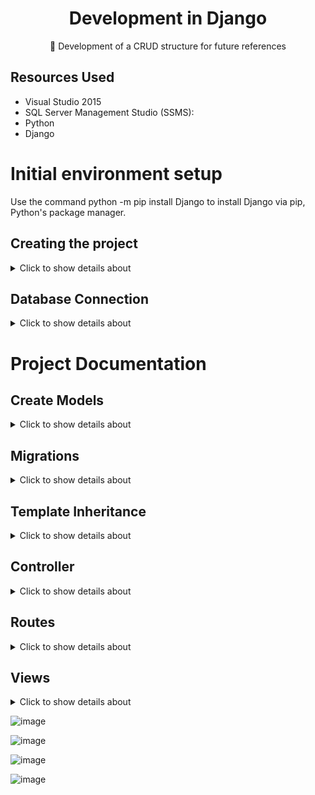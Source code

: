 <H1 align="center">Development in Django</H1>

<p align="center">🚀 Development of a CRUD structure for future references</p>

## Resources Used
- Visual Studio 2015
- SQL Server Management Studio (SSMS):
- Python 
- Django

# Initial environment setup

Use the command python -m pip install Django to install Django via pip, Python's package manager.

## Creating the project

<details>
<summary>Click to show details about </summary>

#### Create a Django Project:

Create a new Django project with the command django-admin startproject CrudDjango. This will generate a basic directory and file structure for your project.

```
django-admin startproject CrudDjango
```

#### Create a Module:

A Django app is a self-contained module within a Django project that is designed to perform a specific function. Each app can handle a different aspect of the web application, such as user authentication, blog posts, or a shopping cart. Apps in Django are reusable and can be included in multiple projects.

Run the command python manage.py startapp Home to create a new app named "Home". This will generate a directory with the necessary files for the app.


```
python manage.py startapp Home
```
```
python manage.py startapp Material
```


![image](https://github.com/user-attachments/assets/bd75f72f-3f9f-460b-9dbc-a8703662ab8b)

#### Add the App to INSTALLED_APPS:

Open the settings.py file and add 'Home' to the INSTALLED_APPS list. This step is essential for Django to recognize and apply any changes made within the "Home" app.

![image](https://github.com/user-attachments/assets/61bae140-6d92-4d8f-96db-f4acfaad40c6)


#### Run the Development Server:

Navigate to the project directory and start the development server with the command python manage.py runserver. This will start a local server, allowing you to view your project in a web browser.

```
python manage.py runserver
```


</details>


## Database Connection

<details>
<summary>Click to show details about </summary>

#### Install mssql-django:

To use Microsoft SQL Server with Django, install the mssql-django package using the command: pip install mssql-django.

```
pip install mssql-django.
```

#### Open the settings.py File:

Locate and open the settings.py file, which is typically found in the main directory of your Django project. The project structure might look something like this:

![image](https://github.com/user-attachments/assets/109a5f43-0019-4e74-98e6-7d7d33b982f1)


</details>

# Project Documentation

## Create Models

<details>
<summary>Click to show details about </summary>

In Django, models are the heart of your web application’s data structure. They define the structure of your database, encapsulating essential fields and behaviors of the data you want to store. Each model class typically maps to a single database table, where class attributes represent the columns of the table.

#### Model Material

This Django code defines a model class named Material, which represents a database table where each instance of the class corresponds to a row in that table.

![image](https://github.com/user-attachments/assets/d02a6b8e-f828-4cf7-9122-2e544c1b57c2)

#### Forms based Model Material

This Django code defines a form class called MaterialForm, which is a subclass of forms.ModelForm. This form is specifically designed to work with the Material model, allowing users to create or update Material instances through a web form.

In short, it creates a skeleton of how the model form will be represented on the screen if you directly use {{ form.as_p }}

![image](https://github.com/user-attachments/assets/8e46d51b-a4b0-4df8-9ddc-d53b389cb2b1)


![image](https://github.com/user-attachments/assets/3c15c47c-49ab-4203-9c66-fa16529e6ef2)


#### Model Order: One to Many

- Change Models.py : Define the Order model, which will have a ForeignKey field for the Material model.

  ![image](https://github.com/user-attachments/assets/8f7b52ea-45a0-47b3-bca2-2bdf64a55a52)

- python manage.py makemigrations

  ![image](https://github.com/user-attachments/assets/177553f8-56a3-4c6c-9ba4-7d5ace98b327)

- python manage.py migrate

  ![image](https://github.com/user-attachments/assets/f2e0a076-10ad-49c6-8860-ba55cee4c070)

- Change Forms.py: If you want to allow creating or editing orders through a form, you need to define a Django form.

  ![image](https://github.com/user-attachments/assets/d7f3c615-0559-463f-816f-723d0536ed2e)

- Change Views.py(Controller): Define the views that will process the HTTP directives and pass the data to the template.

  ![image](https://github.com/user-attachments/assets/424e8dca-35b1-49f6-8cb7-0bbe848e6943)

- Change Urls.py: Define the views that will process the HTTP directives and pass the data to the template.

  ![image](https://github.com/user-attachments/assets/6116d9a7-fb4f-4b3a-9f71-a077a872c016)

- Create Templates: Create HTML templates to display and interact with data.

  ![image](https://github.com/user-attachments/assets/9ec8248c-78e1-466b-b184-6a859d808eee)

- Create Links

 ![image](https://github.com/user-attachments/assets/6e8eb6bd-aadd-4523-8226-e1a45c319fc5)




</details>

## Migrations

<details>
<summary>Click to show details about </summary>

Creating and applying migrations in Django involves two key commands:

![image](https://github.com/user-attachments/assets/e07c7c27-3cee-40ca-98b1-6f77feac8df2)


#### makemigrations: 

```
python manage.py makemigrations
```

This command generates migration files based on the changes you've made to your models. Migrations are a way to record changes to your database schema, such as creating tables, adding fields, or modifying existing ones. Running makemigrations tells Django to look at your models and create the necessary migration scripts to reflect any changes.

#### migrate:

```
python manage.py migrate
```

This command applies the migration files to your database, executing the necessary SQL commands to update your database schema. Running migrate ensures that your database is synchronized with the current state of your models, applying all pending migrations in the correct order.

![image](https://github.com/user-attachments/assets/f9592e14-cbea-4a4c-8242-9b23249ef506)



</details>

## Template Inheritance

<details>
<summary>Click to show details about </summary>


#### Config Templates

Make sure the configuration for the template directories is correct. Typically there should be something like this

![image](https://github.com/user-attachments/assets/e50186d4-95a3-48e4-9277-0dc0b414964f)

#### Layout (Master Page):

Create a base template file: Typically, this file is called base.html and is located in your application's templates folder or project's templates directory.

![image](https://github.com/user-attachments/assets/83b535ee-baa6-4396-9232-88093580df1d)

###### Base.html

![image](https://github.com/user-attachments/assets/13e08718-7b78-4711-a006-49cc80f0ec1b)


#### Rendering Content

Create other templates that extend the base template: In each of your individual templates, you use the {% extends %} tag to inherit the base.html structure and define the specific content with the {% block %} tag

![image](https://github.com/user-attachments/assets/3335f32a-31f9-476b-a763-bfd64678a5ea)

![image](https://github.com/user-attachments/assets/6eb8a96d-7956-4b2e-b87f-ad2439ab9438)


</details>

## Controller

<details>
<summary>Click to show details about </summary>

In django controllers are called views, responsible for processing HTTP requests, interacting with the model and rendering responses, usually in the form of HTML templates

#### Creating a Controller:

To create a controller, create a file called views.py inside the app

![image](https://github.com/user-attachments/assets/60cbee00-ba90-4c22-8d98-8bf1ea17f9c5)

![image](https://github.com/user-attachments/assets/1673cecd-28b4-4bff-9e6c-729c127698fc)


### Actions

#### material_list(request):

This function handles requests to display a list of all Material objects. It retrieves all Material instances from the database using Material.objects.all(). The retrieved data is then passed to the template 'material/material_list.html' through the context dictionary, where it is available under the key 'materiais'.


#### material_detail(request, pk):

This function displays the details of a single Material object identified by its primary key (pk). It fetches a specific Material object from the database using get_object_or_404, which raises a 404 error if the object is not found. The object is then passed to the template 'material/material_detail.html' with the key 'material'.

#### material_create(request):

This function handles the creation of a new Material object.

- If the request method is POST, it means the form has been submitted. The form is populated with POST data, and if the form is valid, it saves the new Material object and redirects to its detail page.
- If the request method is GET (or any method other than POST), it creates an empty form. The form is then rendered using the template 'material/material_form.html'.

#### material_update(request, pk):

This function handles updating an existing Material object.


- If the request method is POST, it populates the form with the submitted data and the existing Material instance. If the form is valid, it saves the updated object and redirects to its detail page.
- For any other request method (typically GET), it initializes the form with the existing Material data and renders it using the template 'material/material_form.html'.

#### material_delete(request, pk):

This function handles the deletion of a Material object.

- If the request method is POST, it deletes the Material object from the database and redirects to the material list page.
- For non-POST requests (usually GET), it renders a confirmation page 'material/material_confirm_delete.html', where the user can confirm the deletion.

</details>

## Routes

<details>
<summary>Click to show details about </summary>

#### Configure the app URLs:

In the urls.py file within the material folder, you define routes specific to that application. This involves importing views and creating URL patterns that map URLs to corresponding view functions or classes. For example:

![image](https://github.com/user-attachments/assets/dda8dc3d-b56b-488d-b9e5-4f11512a9bf7)


#### Include the app URLs in the main URLs:

After defining the routes in the material app, you need to include these URLs in the main urls.py file of the project. This ensures that Django knows about the app's routes and can route them correctly. You do this by using the include() function to add the app's URLs to the main project URL pattern:

![image](https://github.com/user-attachments/assets/cc6fde88-12b6-4593-b957-a7664e571b6e)


</details>

## Views

<details>
<summary>Click to show details about </summary>
  
In Django, templates are used to generate dynamic HTML content by combining HTML code with Django Template Language (DTL)

![image](https://github.com/user-attachments/assets/58fc70ae-cc7e-4a24-9519-86b432691278)

![image](https://github.com/user-attachments/assets/f041f6c2-9a01-459c-9a16-4c3996b60212)



</details>



![image](https://github.com/user-attachments/assets/17e52a87-e329-4e1a-a772-0d98eaba4985)

![image](https://github.com/user-attachments/assets/cc25463b-fd75-4d12-a4b8-105ab16d332d)

![image](https://github.com/user-attachments/assets/41e39ef6-09f9-408a-a7f8-574783549d9c)

![image](https://github.com/user-attachments/assets/62738a6b-cb1d-4f85-ad39-af5037f7c2b8)

